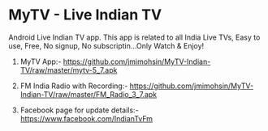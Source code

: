 # MyTV - Live Indian TV
Android Live Indian TV app. This app is related to all India Live TVs, Easy to use, Free, No signup, No subscriptin...Only Watch & Enjoy! 

1. MyTV App:- https://github.com/jmimohsin/MyTV-Indian-TV/raw/master/mytv-5_7.apk

2. FM India Radio with Recording:- https://github.com/jmimohsin/MyTV-Indian-TV/raw/master/FM_Radio_3_7.apk

3. Facebook page for update details:- https://www.facebook.com/IndianTvFm
